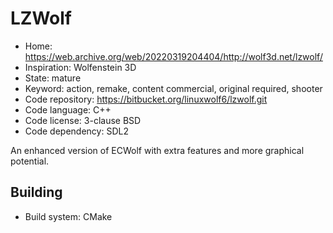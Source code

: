 # LZWolf

- Home: https://web.archive.org/web/20220319204404/http://wolf3d.net/lzwolf/
- Inspiration: Wolfenstein 3D
- State: mature
- Keyword: action, remake, content commercial, original required, shooter
- Code repository: https://bitbucket.org/linuxwolf6/lzwolf.git
- Code language: C++
- Code license: 3-clause BSD
- Code dependency: SDL2

An enhanced version of ECWolf with extra features and more graphical potential.

## Building

- Build system: CMake
